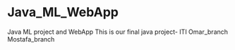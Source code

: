 # Java_ML_WebApp
Java ML project and WebApp
This is our final java project- ITI
Omar_branch
Mostafa_branch
